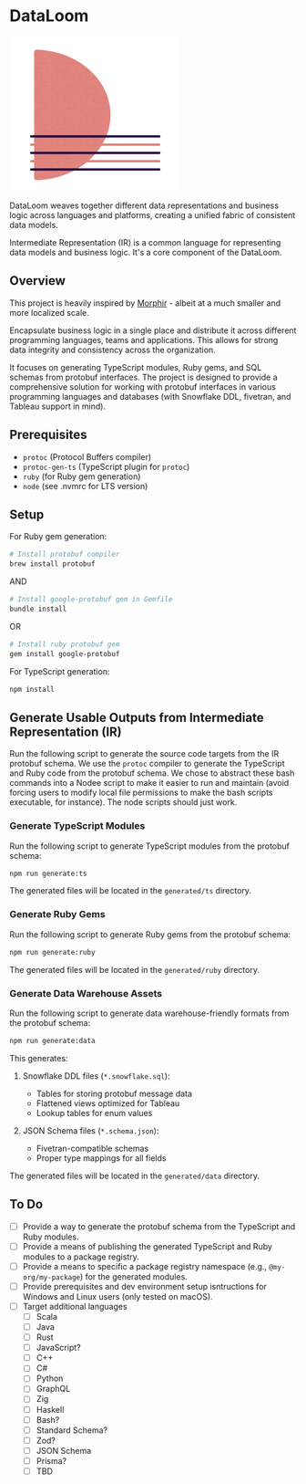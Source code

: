 # DataLoom

![DataLoom Logo](https://github.com/TheHaymaker/DataLoom/blob/main/dataloom-small.png)

DataLoom weaves together different data representations and business logic across languages and platforms, creating a unified fabric of consistent data models.

Intermediate Representation (IR) is a common language for representing data models and business logic. It's a core component of the DataLoom.

## Overview

This project is heavily inspired by [Morphir](https://github.com/finos/morphir) - albeit at a much smaller and more localized scale.

Encapsulate business logic in a single place and distribute it across different programming languages, teams and applications. This allows for strong data integrity and consistency across the organization.

It focuses on generating TypeScript modules, Ruby gems, and SQL schemas from protobuf interfaces. The project is designed to provide a comprehensive solution for working with protobuf interfaces in various programming languages and databases (with Snowflake DDL, fivetran, and Tableau support in mind).

## Prerequisites

- `protoc` (Protocol Buffers compiler)
- `protoc-gen-ts` (TypeScript plugin for `protoc`)
- `ruby` (for Ruby gem generation)
- `node` (see .nvmrc for LTS version)

## Setup

For Ruby gem generation:

```sh
# Install protobuf compiler
brew install protobuf
```

AND

```sh
# Install google-protobuf gem in Gemfile
bundle install
```

OR

```sh
# Install ruby protobuf gem
gem install google-protobuf
```

For TypeScript generation:

```sh
npm install
```


## Generate Usable Outputs from Intermediate Representation (IR)

Run the following script to generate the source code targets from the IR protobuf schema. We use the `protoc` compiler to generate the TypeScript and Ruby code from the protobuf schema. We chose to abstract these bash commands into a Nodee script to make it easier to run and maintain (avoid forcing users to modify local file permissions to make the bash scripts executable, for instance). The node scripts should just work.


### Generate TypeScript Modules

Run the following script to generate TypeScript modules from the protobuf schema:

```sh
npm run generate:ts
```

The generated files will be located in the `generated/ts` directory.


### Generate Ruby Gems

Run the following script to generate Ruby gems from the protobuf schema:

```sh
npm run generate:ruby
```

The generated files will be located in the `generated/ruby` directory.


### Generate Data Warehouse Assets

Run the following script to generate data warehouse-friendly formats from the protobuf schema:

```sh
npm run generate:data
```

This generates:

1. Snowflake DDL files (`*.snowflake.sql`):
   - Tables for storing protobuf message data
   - Flattened views optimized for Tableau
   - Lookup tables for enum values

2. JSON Schema files (`*.schema.json`):
   - Fivetran-compatible schemas
   - Proper type mappings for all fields

The generated files will be located in the `generated/data` directory.


## To Do

- [ ] Provide a way to generate the protobuf schema from the TypeScript and Ruby modules.
- [ ] Provide a means of publishing the generated TypeScript and Ruby modules to a package registry.
- [ ] Provide a means to specific a package registry namespace (e.g., `@my-org/my-package`) for the generated modules.
- [ ] Provide prerequisites and dev environment setup isntructions for Windows and Linux users (only tested on macOS).
- [ ] Target additional languages
    - [ ] Scala
    - [ ] Java
    - [ ] Rust
    - [ ] JavaScript?
    - [ ] C++
    - [ ] C#
    - [ ] Python
    - [ ] GraphQL
    - [ ] Zig
    - [ ] Haskell
    - [ ] Bash?
    - [ ] Standard Schema?
    - [ ] Zod?
    - [ ] JSON Schema
    - [ ] Prisma?
    - [ ] TBD
